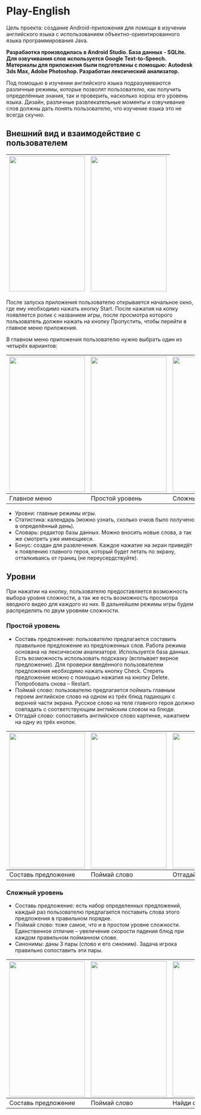 # Play-English
Цель проекта:
создание Android-приложения для помощи в изучении английского языка с использованием объектно-ориентированного языка программирования Java.

**Разрабаотка производилась в Android Studio. База данных - SQLite. Для озвучивания слов используется Google Text-to-Speech. 
Материалы для приложения были подготвлены с помощью: Autodesk 3ds Max, Adobe Photoshop. Разработан лексический анализатор.**

Под помощью в изучении английского языка подразумеваются различные режимы, которые позволят пользователю, как получить определённые знания, так и проверить, насколько хорош его уровень языка. Дизайн, различные развлекательные моменты и озвучивание слов должны дать понять пользователю, что изучение языка это не всегда скучно.

## Внешний вид и взаимодействие с пользователем
<img src="https://github.com/VladislavPVI/Play-English/blob/master/docs/%D0%B3%D0%BB%D0%B0%D0%B2%D0%BD%D0%BE%D0%B5%20%D0%BE%D0%BA%D0%BD%D0%BE.jpg" width="202.33" height="360" /> | <img src="https://github.com/VladislavPVI/Play-English/blob/master/docs/%D0%B0%D0%BD%D0%B8%D0%BC%D0%B0%D1%86%D0%B8%D1%8F.jpg" width="202.33" height="360" />
------------ | -------------

После запуска приложения пользователю открывается начальное окно, где ему необходимо нажать кнопку Start. После нажатия на копку появляется ролик с названием игры, после просмотра которого пользователь должен нажать на кнопку Пропустить, чтобы перейти в главное меню приложения.

В главном меню приложения пользователю нужно выбрать один из четырёх вариантов:

<img src="https://github.com/VladislavPVI/Play-English/blob/master/docs/%D0%B3%D0%BB%D0%B0%D0%B2%D0%BD%D0%BE%D0%B5%20%D0%BC%D0%B5%D0%BD%D1%8E.jpg" width="202.33" height="360" /> | <img src="https://github.com/VladislavPVI/Play-English/blob/master/docs/level%201.jpg" width="202.33" height="360" /> | <img src="https://github.com/VladislavPVI/Play-English/blob/master/docs/level%202.jpg" width="202.33" height="360" />
------------ | ------------- | -------------
Главное меню | Простой уровень | Сложный уровень

-	Уровни: главные режимы игры.
-	Статистика: календарь (можно узнать, сколько очков было получено в определённый день).
-	Словарь: редактор базы данных. Можно вносить новые слова, а так же смотреть уже имеющиеся.
-	Бонус: создан для развлечения. Каждое нажатие на экран приведёт к появлению главного героя, который будет летать по экрану, отталкиваясь от границ (не переусердствуйте).

## Уровни
При нажатии на кнопку, пользователю предоставляется возможность выбора уровня сложности, а так же есть возможность просмотра вводного видео для каждого из них. В дальнейшем режимы игры будем распределять по двум уровням сложности.
### Простой уровень
-	Составь предложение: пользователю предлагается составить правильное предложение из предложенных слов. Работа режима основана на лексическом анализаторе. Используется база данных. Есть возможность использовать подсказку (всплывает верное предложение). Для проверки введённого пользователем предложения необходимо нажать кнопку Check. Стереть предложение можно с помощью нажатия на кнопку Delete. Попробовать снова – Restart.
-	Поймай слово: пользователю предлагается поймать главным героем английское слово на одном из трёх блюд падающих с верхней части экрана. Русское слово на теле главного героя должно совпадать с соответствующим английским словом на блюде.
-	Отгадай слово: сопоставить английское слово картинке, нажатием на одну из трёх кнопок.

<img src="https://github.com/VladislavPVI/Play-English/blob/master/docs/%D1%81%D0%BE%D1%81%D1%82%D0%B0%D0%B2%D1%8C%20%D0%BF%D1%80%D0%B5%D0%B4%D0%BB.jpg" width="202.33" height="360" /> | <img src="https://github.com/VladislavPVI/Play-English/blob/master/docs/%D0%BF%D0%BE%D0%B9%D0%BC%D0%B0%D0%B9%20%D1%81%D0%BB%D0%BE%D0%B2%D0%BE.jpg" width="202.33" height="360" /> | <img src="https://github.com/VladislavPVI/Play-English/blob/master/docs/%D0%BE%D1%82%D0%B3%D0%B0%D0%B4%D0%B0%D0%B9%20%D1%81%D0%BB%D0%BE%D0%B2%D0%BE.jpg" width="202.33" height="360" /> 
------------ | ------------- | -------------
Составь предложение | Поймай слово | Отгадай слово

### Сложный уровень
-	Составь предложение: есть набор определенных предложений, каждый раз пользователю предлагается поставить слова этого предложения в правильном порядке.
-	Поймай слово: тоже самое, что и в простом уровне сложности. Единственное отличие – увеличение скорости падения блюд при каждом правильном пойманном слове.
-	Синонимы: даны 3 пары (слово и его синоним). Задача игрока правильно сопоставить эти пары.

<img src="https://github.com/VladislavPVI/Play-English/blob/master/docs/Screenshot_20200210-235730_Play%20English.jpg" width="202.33" height="360" /> | <img src="https://github.com/VladislavPVI/Play-English/blob/master/docs/Screenshot_20200211-000838_Play%20English.jpg" width="202.33" height="360" /> | <img src="https://github.com/VladislavPVI/Play-English/blob/master/docs/Screenshot_20200210-235854_Play%20English.jpg" width="202.33" height="360" /> 
------------ | ------------- | -------------
Составь предложение | Поймай слово | Найди синонимы
